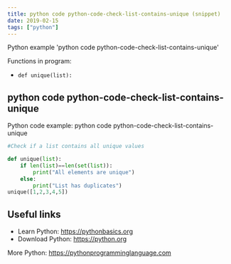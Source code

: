 ```yaml
---
title: python code python-code-check-list-contains-unique (snippet)
date: 2019-02-15
tags: ["python"]
---
```

Python example 'python code python-code-check-list-contains-unique'

Functions in program: 
* `def unique(list):`

## python code python-code-check-list-contains-unique

Python code example: python code python-code-check-list-contains-unique

```python
#Check if a list contains all unique values

def unique(list):
    if len(list)==len(set(list)):
        print("All elements are unique")
    else:
        print("List has duplicates")
unique([1,2,3,4,5])


```

## Useful links

- Learn Python: https://pythonbasics.org
- Download Python: https://python.org

More Python: https://pythonprogramminglanguage.com

